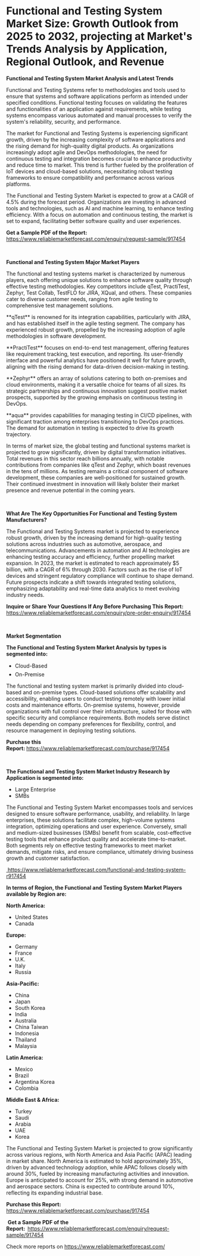 <p><h1>Functional and Testing System Market Size: Growth Outlook from 2025 to 2032, projecting at Market's Trends Analysis by Application, Regional Outlook, and Revenue</h1></p><p><strong>Functional and Testing System Market Analysis and Latest Trends</strong></p>
<p><p>Functional and Testing Systems refer to methodologies and tools used to ensure that systems and software applications perform as intended under specified conditions. Functional testing focuses on validating the features and functionalities of an application against requirements, while testing systems encompass various automated and manual processes to verify the system's reliability, security, and performance.</p><p>The market for Functional and Testing Systems is experiencing significant growth, driven by the increasing complexity of software applications and the rising demand for high-quality digital products. As organizations increasingly adopt agile and DevOps methodologies, the need for continuous testing and integration becomes crucial to enhance productivity and reduce time to market. This trend is further fueled by the proliferation of IoT devices and cloud-based solutions, necessitating robust testing frameworks to ensure compatibility and performance across various platforms.</p><p>The Functional and Testing System Market is expected to grow at a CAGR of 4.5% during the forecast period. Organizations are investing in advanced tools and technologies, such as AI and machine learning, to enhance testing efficiency. With a focus on automation and continuous testing, the market is set to expand, facilitating better software quality and user experiences.</p></p>
<p><strong>Get a Sample PDF of the Report:&nbsp;</strong> <a href="https://www.reliablemarketforecast.com/enquiry/request-sample/917454?utm_campaign=2292&utm_medium=2&utm_source=Github&utm_content=ia&utm_term=07032025&utm_id=functional-and-testing-system">https://www.reliablemarketforecast.com/enquiry/request-sample/917454</a></p>
<p>&nbsp;</p>
<p><strong>Functional and Testing System Major Market Players</strong></p>
<p><p>The functional and testing systems market is characterized by numerous players, each offering unique solutions to enhance software quality through effective testing methodologies. Key competitors include qTest, PractiTest, Zephyr, Test Collab, TestFLO for JIRA, XQual, and others. These companies cater to diverse customer needs, ranging from agile testing to comprehensive test management solutions.</p><p>**qTest** is renowned for its integration capabilities, particularly with JIRA, and has established itself in the agile testing segment. The company has experienced robust growth, propelled by the increasing adoption of agile methodologies in software development. </p><p>**PractiTest** focuses on end-to-end test management, offering features like requirement tracking, test execution, and reporting. Its user-friendly interface and powerful analytics have positioned it well for future growth, aligning with the rising demand for data-driven decision-making in testing.</p><p>**Zephyr** offers an array of solutions catering to both on-premises and cloud environments, making it a versatile choice for teams of all sizes. Its strategic partnerships and continuous innovation suggest positive market prospects, supported by the growing emphasis on continuous testing in DevOps.</p><p>**aqua** provides capabilities for managing testing in CI/CD pipelines, with significant traction among enterprises transitioning to DevOps practices. The demand for automation in testing is expected to drive its growth trajectory.</p><p>In terms of market size, the global testing and functional systems market is projected to grow significantly, driven by digital transformation initiatives. Total revenues in this sector reach billions annually, with notable contributions from companies like qTest and Zephyr, which boast revenues in the tens of millions. As testing remains a critical component of software development, these companies are well-positioned for sustained growth. Their continued investment in innovation will likely bolster their market presence and revenue potential in the coming years.</p></p>
<p>&nbsp;</p>
<p><strong>What Are The Key Opportunities For Functional and Testing System Manufacturers?</strong></p>
<p><p>The Functional and Testing Systems market is projected to experience robust growth, driven by the increasing demand for high-quality testing solutions across industries such as automotive, aerospace, and telecommunications. Advancements in automation and AI technologies are enhancing testing accuracy and efficiency, further propelling market expansion. In 2023, the market is estimated to reach approximately $5 billion, with a CAGR of 6% through 2030. Factors such as the rise of IoT devices and stringent regulatory compliance will continue to shape demand. Future prospects indicate a shift towards integrated testing solutions, emphasizing adaptability and real-time data analytics to meet evolving industry needs.</p></p>
<p><strong>Inquire or Share Your Questions If Any Before Purchasing This Report:</strong> <a href="https://www.reliablemarketforecast.com/enquiry/pre-order-enquiry/917454?utm_campaign=2292&utm_medium=2&utm_source=Github&utm_content=ia&utm_term=07032025&utm_id=functional-and-testing-system">https://www.reliablemarketforecast.com/enquiry/pre-order-enquiry/917454</a></p>
<p>&nbsp;</p>
<p><strong>Market Segmentation</strong></p>
<p><strong>The Functional and Testing System Market Analysis by types is segmented into:</strong></p>
<p><ul><li>Cloud-Based</li><li>On-Premise</li></ul></p>
<p><p>The functional and testing system market is primarily divided into cloud-based and on-premise types. Cloud-based solutions offer scalability and accessibility, enabling users to conduct testing remotely with lower initial costs and maintenance efforts. On-premise systems, however, provide organizations with full control over their infrastructure, suited for those with specific security and compliance requirements. Both models serve distinct needs depending on company preferences for flexibility, control, and resource management in deploying testing solutions.</p></p>
<p><strong>Purchase this Report:&nbsp;</strong><a href="https://www.reliablemarketforecast.com/purchase/917454?utm_campaign=2292&utm_medium=2&utm_source=Github&utm_content=ia&utm_term=07032025&utm_id=functional-and-testing-system">https://www.reliablemarketforecast.com/purchase/917454</a></p>
<p>&nbsp;</p>
<p><strong>The Functional and Testing System Market Industry Research by Application is segmented into:</strong></p>
<p><ul><li>Large Enterprise</li><li>SMBs</li></ul></p>
<p><p>The Functional and Testing System Market encompasses tools and services designed to ensure software performance, usability, and reliability. In large enterprises, these solutions facilitate complex, high-volume systems integration, optimizing operations and user experience. Conversely, small and medium-sized businesses (SMBs) benefit from scalable, cost-effective testing tools that enhance product quality and accelerate time-to-market. Both segments rely on effective testing frameworks to meet market demands, mitigate risks, and ensure compliance, ultimately driving business growth and customer satisfaction.</p></p>
<p><a href="https://www.reliablemarketforecast.com/functional-and-testing-system-r917454?utm_campaign=2292&utm_medium=2&utm_source=Github&utm_content=ia&utm_term=07032025&utm_id=functional-and-testing-system">&nbsp;https://www.reliablemarketforecast.com/functional-and-testing-system-r917454</a></p>
<p><strong>In terms of Region, the Functional and Testing System Market Players available by Region are:</strong></p>
<p>
    <p> <strong> North America: </strong>
        <ul>
            <li>United States</li>
            <li>Canada</li>
        </ul>
        </p> 
    <p> <strong> Europe: </strong>
        <ul>
            <li>Germany</li>
            <li>France</li>
            <li>U.K.</li>
            <li>Italy</li>
            <li>Russia</li>
        </ul>
        </p> 
    <p> <strong> Asia-Pacific: </strong>
        <ul>
            <li>China</li>
            <li>Japan</li>
            <li>South Korea</li>
            <li>India</li>
            <li>Australia</li>
            <li>China Taiwan</li>
            <li>Indonesia</li>
            <li>Thailand</li>
            <li>Malaysia</li>
        </ul>
        </p> 
    <p> <strong> Latin America: </strong>
        <ul>
            <li>Mexico</li>
            <li>Brazil</li>
            <li>Argentina Korea</li>
            <li>Colombia</li>
        </ul>
        </p> 
    <p> <strong> Middle East & Africa: </strong>
        <ul>
            <li>Turkey</li>
            <li>Saudi</li>
            <li>Arabia</li>
            <li>UAE</li>
            <li>Korea</li>
        </ul>
    </p>
    </p>
<p><p>The Functional and Testing System Market is projected to grow significantly across various regions, with North America and Asia Pacific (APAC) leading in market share. North America is estimated to hold approximately 35%, driven by advanced technology adoption, while APAC follows closely with around 30%, fueled by increasing manufacturing activities and innovation. Europe is anticipated to account for 25%, with strong demand in automotive and aerospace sectors. China is expected to contribute around 10%, reflecting its expanding industrial base.</p></p>
<p><strong>Purchase this Report: </strong><a href="https://www.reliablemarketforecast.com/purchase/917454?utm_campaign=2292&utm_medium=2&utm_source=Github&utm_content=ia&utm_term=07032025&utm_id=functional-and-testing-system">https://www.reliablemarketforecast.com/purchase/917454</a></p>
<p>&nbsp;<strong>Get a Sample PDF of the Report:&nbsp;&nbsp;</strong><a href="https://www.reliablemarketforecast.com/enquiry/request-sample/917454?utm_campaign=2292&utm_medium=2&utm_source=Github&utm_content=ia&utm_term=07032025&utm_id=functional-and-testing-system">https://www.reliablemarketforecast.com/enquiry/request-sample/917454</a></p>
<p><strong></strong></p>
<p>Check more reports on <a href="https://www.reliablemarketforecast.com/?utm_campaign=2292&utm_medium=2&utm_source=Github&utm_content=ia&utm_term=07032025&utm_id=functional-and-testing-system">https://www.reliablemarketforecast.com/</a></p>